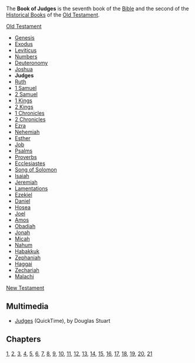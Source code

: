 The **Book of Judges** is the seventh book of the
[Bible](Bible "Bible") and the second of the
[Historical Books](index.php?title=Historical_Books&action=edit&redlink=1 "Historical Books (page does not exist)")
of the [Old Testament](Old_Testament "Old Testament").

[Old Testament](Old_Testament "Old Testament")
-   [Genesis](Genesis "Genesis")
-   [Exodus](Book_of_Exodus "Book of Exodus")
-   [Leviticus](Leviticus "Leviticus")
-   [Numbers](Book_of_Numbers "Book of Numbers")
-   [Deuteronomy](Deuteronomy "Deuteronomy")
-   [Joshua](Book_of_Joshua "Book of Joshua")
-   **Judges**
-   [Ruth](Book_of_Ruth "Book of Ruth")
-   [1 Samuel](Books_of_Samuel "Books of Samuel")
-   [2 Samuel](Books_of_Samuel "Books of Samuel")
-   [1 Kings](Books_of_Kings "Books of Kings")
-   [2 Kings](Books_of_Kings "Books of Kings")
-   [1 Chronicles](Books_of_Chronicles "Books of Chronicles")
-   [2 Chronicles](Books_of_Chronicles "Books of Chronicles")
-   [Ezra](Book_of_Ezra "Book of Ezra")
-   [Nehemiah](Book_of_Nehemiah "Book of Nehemiah")
-   [Esther](Book_of_Esther "Book of Esther")
-   [Job](Book_of_Job "Book of Job")
-   [Psalms](Book_of_Psalms "Book of Psalms")
-   [Proverbs](Book_of_Proverbs "Book of Proverbs")
-   [Ecclesiastes](Ecclesiastes "Ecclesiastes")
-   [Song of Solomon](Song_of_Solomon "Song of Solomon")
-   [Isaiah](Book_of_Isaiah "Book of Isaiah")
-   [Jeremiah](Book_of_Jeremiah "Book of Jeremiah")
-   [Lamentations](Book_of_Lamentations "Book of Lamentations")
-   [Ezekiel](Book_of_Ezekiel "Book of Ezekiel")
-   [Daniel](Book_of_Daniel "Book of Daniel")
-   [Hosea](Book_of_Hosea "Book of Hosea")
-   [Joel](Book_of_Joel "Book of Joel")
-   [Amos](Book_of_Amos "Book of Amos")
-   [Obadiah](Book_of_Obadiah "Book of Obadiah")
-   [Jonah](Book_of_Jonah "Book of Jonah")
-   [Micah](Book_of_Micah "Book of Micah")
-   [Nahum](Book_of_Nahum "Book of Nahum")
-   [Habakkuk](Book_of_Habakkuk "Book of Habakkuk")
-   [Zephaniah](Book_of_Zephaniah "Book of Zephaniah")
-   [Haggai](Book_of_Haggai "Book of Haggai")
-   [Zechariah](Book_of_Zechariah "Book of Zechariah")
-   [Malachi](Book_of_Malachi "Book of Malachi")

[New Testament](New_Testament "New Testament")
## Multimedia

-   [Judges](http://biblicaltraining.org/audio/OT500/ots_06a.mov)
    (QuickTime), by Douglas Stuart

## Chapters

[1](index.php?title=Judges_1&action=edit&redlink=1 "Judges 1 (page does not exist)"),
[2](index.php?title=Judges_2&action=edit&redlink=1 "Judges 2 (page does not exist)"),
[3](index.php?title=Judges_3&action=edit&redlink=1 "Judges 3 (page does not exist)"),
[4](index.php?title=Judges_4&action=edit&redlink=1 "Judges 4 (page does not exist)"),
[5](index.php?title=Judges_5&action=edit&redlink=1 "Judges 5 (page does not exist)"),
[6](index.php?title=Judges_6&action=edit&redlink=1 "Judges 6 (page does not exist)"),
[7](index.php?title=Judges_7&action=edit&redlink=1 "Judges 7 (page does not exist)"),
[8](index.php?title=Judges_8&action=edit&redlink=1 "Judges 8 (page does not exist)"),
[9](index.php?title=Judges_9&action=edit&redlink=1 "Judges 9 (page does not exist)"),
[10](index.php?title=Judges_10&action=edit&redlink=1 "Judges 10 (page does not exist)"),
[11](index.php?title=Judges_11&action=edit&redlink=1 "Judges 11 (page does not exist)"),
[12](index.php?title=Judges_12&action=edit&redlink=1 "Judges 12 (page does not exist)"),
[13](index.php?title=Judges_13&action=edit&redlink=1 "Judges 13 (page does not exist)"),
[14](index.php?title=Judges_14&action=edit&redlink=1 "Judges 14 (page does not exist)"),
[15](index.php?title=Judges_15&action=edit&redlink=1 "Judges 15 (page does not exist)"),
[16](index.php?title=Judges_16&action=edit&redlink=1 "Judges 16 (page does not exist)"),
[17](index.php?title=Judges_17&action=edit&redlink=1 "Judges 17 (page does not exist)"),
[18](index.php?title=Judges_18&action=edit&redlink=1 "Judges 18 (page does not exist)"),
[19](index.php?title=Judges_19&action=edit&redlink=1 "Judges 19 (page does not exist)"),
[20](index.php?title=Judges_20&action=edit&redlink=1 "Judges 20 (page does not exist)"),
[21](index.php?title=Judges_21&action=edit&redlink=1 "Judges 21 (page does not exist)")



